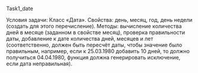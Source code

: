 Task1_date

Условия задачи:
Класс «Дата».
Свойства: день, месяц, год, день недели (создать для этого перечисление). 
Методы: вычисление количества дней в месяце (заданном в свойстве месяц), проверка правильности даты, добавление к дате количества дней, месяцев и лет (соответственно, должен быть пересчёт даты, чтобы значение было правильным, например, если к 25.03.1980 добавить 10 дней, то должно получиться 04.04.1980, функция должна генерировать исключение, если дата неправильная).
